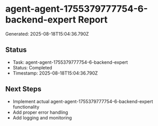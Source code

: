 # agent-agent-1755379777754-6-backend-expert Report

Generated: 2025-08-18T15:04:36.790Z

## Status
- Task: agent-agent-1755379777754-6-backend-expert
- Status: Completed
- Timestamp: 2025-08-18T15:04:36.790Z

## Next Steps
- Implement actual agent-agent-1755379777754-6-backend-expert functionality
- Add proper error handling
- Add logging and monitoring
